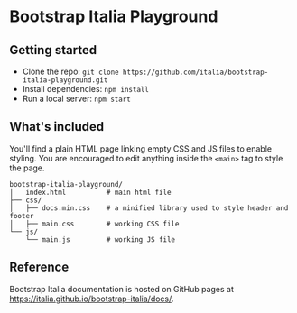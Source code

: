 # Bootstrap Italia Playground

## Getting started

* Clone the repo: `git clone https://github.com/italia/bootstrap-italia-playground.git`
* Install dependencies: `npm install`
* Run a local server: `npm start`

## What's included

You'll find a plain HTML page linking empty CSS and JS files to enable styling. You are encouraged to edit anything inside the `<main>` tag to style the page. 

```
bootstrap-italia-playground/
│   index.html          # main html file
├── css/
│   ├── docs.min.css    # a minified library used to style header and footer
│   ├── main.css        # working CSS file
└── js/
    └── main.js         # working JS file
```

## Reference

Bootstrap Italia documentation is hosted on GitHub pages at https://italia.github.io/bootstrap-italia/docs/.

